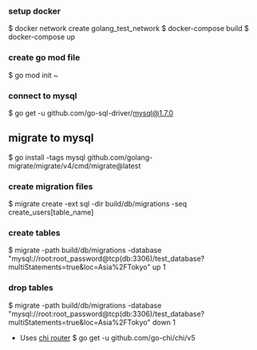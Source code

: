 ### setup docker
$ docker network create golang_test_network
$ docker-compose build
$ docker-compose up

### create go mod file
$ go mod init ~

### connect to mysql
$ go get -u github.com/go-sql-driver/mysql@1.7.0

## migrate to mysql
$ go install -tags mysql github.com/golang-migrate/migrate/v4/cmd/migrate@latest
### create migration files
$ migrate create -ext sql -dir build/db/migrations -seq create_users[table_name]
### create tables
$ migrate -path build/db/migrations -database "mysql://root:root_password@tcp(db:3306)/test_database?multiStatements=true&loc=Asia%2FTokyo" up 1
### drop tables
$ migrate -path build/db/migrations -database "mysql://root:root_password@tcp(db:3306)/test_database?multiStatements=true&loc=Asia%2FTokyo" down 1

- Uses [chi router](https://github.com/go-chi/chi)
$ go get -u github.com/go-chi/chi/v5